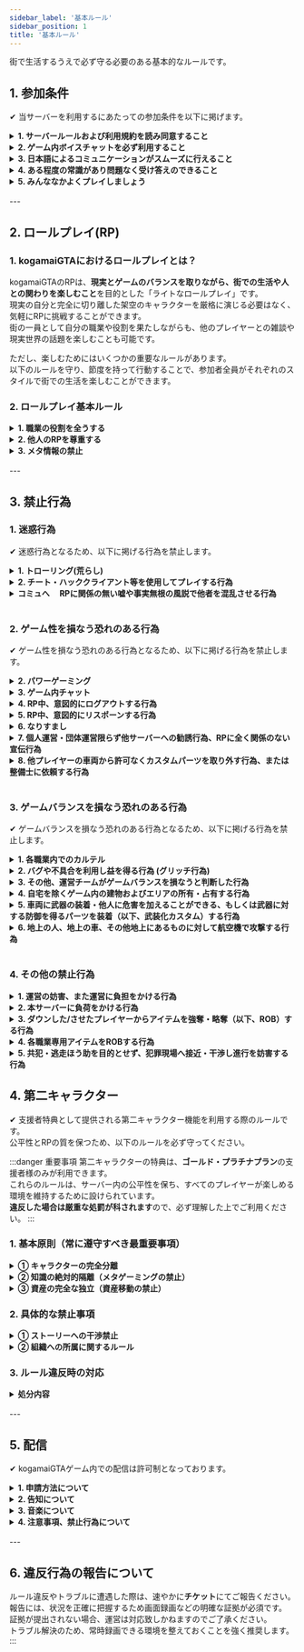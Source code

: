 ```yaml
---
sidebar_label: '基本ルール'
sidebar_position: 1
title: '基本ルール'
---
```


街で生活するうえで必ず守る必要のある基本的なルールです。

## 1. 参加条件
✔ 当サーバーを利用するにあたっての参加条件を以下に掲げます。

<details>
<summary><strong>1. サーバールールおよび利用規約を読み同意すること</strong></summary>
<div>
サーバールールおよび利用規約はプレイヤー同士でマナーを共通認識していただく最低限のガイドラインです。<br/>
これらを読んで理解し、同意することが必須条件です。また全てのルールやマナーが事細かく記載されているわけではありません。<br/>
足りない部分はプレイヤーの皆様それぞれのマナーやモラルで補っていただく必要があります。
</div>
</details>

<details>
<summary><strong>2. ゲーム内ボイスチャットを必ず利用すること</strong></summary>
<div>
テキストチャット、ゲーム外通話は禁止です。<br/>
ゲーム内ボイスチャットを使用して他のプレイヤーとコミュニケーションを取れることが必須条件です。
</div>
</details>

<details>
<summary><strong>3. 日本語によるコミュニケーションがスムーズに行えること</strong></summary>
<div>
サーバーの主要なコミュニケーションは日本語で行われます。そのため、日本語でのコミュニケーションがスムーズに行えることが必須条件です。
</div>
</details>

<details>
<summary><strong>4. ある程度の常識があり問題なく受け答えのできること</strong></summary>
<div>
「常識がない」や「受け答えができない」などのRPは認められません。
</div>
</details>

<details>
<summary><strong>5. みんななかよくプレイしましょう</strong></summary>
<div>
kogamaiGTAは、運営とプレイヤー1人ひとりが協力して創り上げるコミュニティです。<br/>
すべての参加者が安心して楽しめる場所にするため、お互いを尊重し、思いやりを持った行動を心がけてください。
</div>
</details>

<br/>
---

## 2. ロールプレイ(RP)
### 1. kogamaiGTAにおけるロールプレイとは？

kogamaiGTAのRPは、<strong>現実とゲームのバランスを取りながら、街での生活や人との関わりを楽しむこと</strong>を目的とした「ライトなロールプレイ」です。<br/>
現実の自分と完全に切り離した架空のキャラクターを厳格に演じる必要はなく、気軽にRPに挑戦することができます。<br/>
街の一員として自分の職業や役割を果たしながらも、他のプレイヤーとの雑談や現実世界の話題を楽しむことも可能です。<br/>

ただし、楽しむためにはいくつかの重要なルールがあります。<br/>
以下のルールを守り、節度を持って行動することで、参加者全員がそれぞれのスタイルで街での生活を楽しむことができます。<br/>

### 2. ロールプレイ基本ルール
<details>
<summary><strong>1. 職業の役割を全うする</strong></summary>
<div>
警察官や救急隊員などの職業に就いている場合、その役割を放棄するような言動は認められません。。
</div>
</details>

<details>
<summary><strong>2. 他人のRPを尊重する</strong></summary>
<div>
自分が理想とするRPを他人に強要してはいけません。
</div>
</details>

<details>
<summary><strong>3. メタ情報の禁止</strong></summary>
<div>
ゲーム外（配信など）で得た他人の情報をゲーム内の行動に反映させ、自分を有利にすることは禁止されています。
</div>
</details>

<br/>
---

## 3. 禁止行為

### 1. 迷惑行為
✔ 迷惑行為となるため、以下に掲げる行為を禁止します。

<details>
<summary><strong>1. トローリング(荒らし)</strong></summary>
<div>
他のプレイヤーの快適なプレイを妨げたり、不快にさせる行為は禁止です。<br/>
無意味な殺害や車両の破壊、オブジェクトの乱雑な設置なども含まれます。
</div>
</details>

<details>
<summary><strong>2. チート・ハッククライアント等を使用してプレイする行為</strong></summary>
<div>
戦闘などロールプレイを明らかに有利にする、<br/>
または他のプレイヤーやサーバーに不利益や迷惑をかけるようなMOD（スクリプト）や外部ツールの使用、ゲームファイルの変更は禁止です。<br/>
違反が確認された場合、最初の違反であっても永久的なアカウントの停止処分を受ける可能性があります。<br/>
またチート使用者としてプレイヤー情報を第三者に収集および公表される場合があります。
</div>
</details>

<details>
<summary><strong>コミュへ　 RPに関係の無い嘘や事実無根の風説で他者を混乱させる行為</strong></summary>
<div>
</div>
</details>

<br/>

### 2. ゲーム性を損なう恐れのある行為
✔ ゲーム性を損なう恐れのある行為となるため、以下に掲げる行為を禁止します。

<details>
<summary><strong>2. パワーゲーミング</strong></summary>
<div>
パワーゲーミングとは、他のプレイヤーに行動する機会を与えないような行為全般を指します。<br/>
</div>
</details>


<details>
<summary><strong>3. ゲーム内チャット</strong></summary>
<div>
運営チームに緊急の対応を求める場合及び運営チームが認めた場合を除き、ゲーム内チャットの使用を禁止します。
</div>
</details>


<details>
<summary><strong>4. RP中、意図的にログアウトする行為</strong></summary>
<div>
RP中のログアウトとは、戦闘中や警察官などからの没収や請求を受ける際など、他のプレイヤーと関わるRPの最中に意図的にログアウトする行為です。<br/>
万が一クラッシュなどにより意図せず切断されてしまった場合、運営に提出する証拠（クラッシュログなど）を確保し直ちに再度ログインをして下さい。<br/>
意図せず切断されてしまった場合でも違反となる場合がありますので十分注意して下さい。
</div>
</details>

<details>
<summary><strong>5. RP中、意図的にリスポーンする行為</strong></summary>
<div>
意図せずリスポーンしてしまった場合、病院前にて待機し合流後RPを再開してください。
</div>
</details>

<details>
<summary><strong>6. なりすまし</strong></summary>
<div>
警察、救急隊、ギャングへのなりすましを禁止します。<br/>
警察、救急隊に見える服装にすることを禁止します。<br/>
ギャングに似た服装をすることは問題ありませんが、抗争に巻き込まれる可能性があります。
</div>
</details>

<details>
<summary><strong>7. 個人運営・団体運営限らず他サーバーへの勧誘行為、RPに全く関係のない宣伝行為</strong></summary>
<div>
</div>
</details>

<details>
<summary><strong>8. 他プレイヤーの車両から許可なくカスタムパーツを取り外す行為、または整備士に依頼する行為</strong></summary>
<div>
</div>
</details>

<br/>

### 3. ゲームバランスを損なう恐れのある行為
✔ ゲームバランスを損なう恐れのある行為となるため、以下に掲げる行為を禁止します。

<details>
<summary><strong>1. 各職業内でのカルテル</strong></summary>
<div>
カルテル行為とは、本来、各々で自主的に決めるべき商品の価格や販売数量などを、<br/>
同じ職の人同士が相互に連絡を取り合い共同で取り決め、他のプレイヤーに対して不当な価格で商品を販売する行為を指します。
</div>
</details>

<details>
<summary><strong>2. バグや不具合を利用し益を得る行為 (グリッチ行為)</strong></summary>
<div>
バグや不具合を発見した場合は、直ちに運営チームに報告してください。<br/>
以下の行為はグリッチに該当します。
<ui>
  <li>包帯を巻きながら攻撃する行為</li>
  <li>護送を自ら抜け出す行為</li>
  <li>ダウン後の護送中、意図せず護送が外れた際に逃走する行為（やむおえずリスポーンした場合は護送者へ連絡し、病院からシーン再開してください。）</li>
  <li>銀行強盗を同時に発生させ報酬を獲得する行為</li>
</ui>
</div>
</details>

<details>
<summary><strong>3. その他、運営チームがゲームバランスを損なうと判断した行為</strong></summary>
<div>
</div>
</details>

<details>
<summary><strong>4. 自宅を除くゲーム内の建物およびエリアの所有・占有する行為</strong></summary>
<div>
自宅とは、ハウジングシステム導入後に購入した家を指します。
</div>
</details>


<details>
<summary><strong>5. 車両に武器の装着・他人に危害を加えることができる、もしくは武器に対する防御を得るパーツを装着（以下、武装化カスタム）する行為</strong></summary>
<div>
武装化カスタムを整備士に依頼する行為も含みます。<br/>
</div>
</details>

<details>
<summary><strong>6. 地上の人、地上の車、その他地上にあるものに対して航空機で攻撃する行為</strong></summary>
<div>
ブレード攻撃・体当たり・自爆攻撃を含みます。
</div>
</details>

<br/>

### 4. その他の禁止行為

<details>
<summary><strong>1. 運営の妨害、また運営に負担をかける行為</strong></summary>
<div>
運営チームに過度な要望、お客様的な要求を強要する行為を禁止します。<br/>
運営チームもサーバーの中でプレイヤーとして活動しています。運営役職名がついていないキャラクターに対する要望や質問等は極力お控えください。
</div>
</details>

<details>
<summary><strong>2. 本サーバーに負荷をかける行為</strong></summary>
<div>
</div>
</details>

<details>
<summary><strong>3. ダウンした/させたプレイヤーからアイテムを強奪・略奪（以下、ROB）する行為</strong></summary>
<div>
警察官が行う身体検査は例外です。<br/>
なお、警察官及び救急隊からROBする行為は生存・ダウンに関わらず一切禁止です。<br/>
ギャング間のROB行為はギャングルールに準ずる。
</div>
</details>

<details>
<summary><strong>4. 各職業専用アイテムをROBする行為</strong></summary>
<div>
各職業専用車両・航空機などを許可なく運転する、移動させる行為も含みます。<br/>
また、警察/救急専用アイテムは<strong>政府支給品</strong>であり、それを所持強奪する行為は禁止です。<br/>
:::danger 政府支給品について
警察/救急を退職・解雇後に返却していない場合も同様に違反となります。
:::
</div>
</details>

<details>
<summary><strong>5. 共犯・逃走ほう助を目的とせず、犯罪現場へ接近・干渉し進行を妨害する行為</strong></summary>
<div>
犯罪現場にて犯人とは別の人間が現場に近づいた場合、警察官はその人物に対し警告を入れます。<br/>
警告をされてもなおその場から離れない場合、警察官は実銃等で制圧する場合があります。<br/>
状況に応じて罰金等が発生する可能性があります。
</div>
</details>


## 4. 第二キャラクター
✔ 支援者特典として提供される第二キャラクター機能を利用する際のルールです。<br/>
公平性とRPの質を保つため、以下のルールを必ず守ってください。

:::danger 重要事項
第二キャラクターの特典は、**ゴールド・プラチナプラン**の支援者様のみが利用できます。<br/>
これらのルールは、サーバー内の公平性を保ち、すべてのプレイヤーが楽しめる環境を維持するために設けられています。<br/>
**違反した場合は厳重な処罰が科されます**ので、必ず理解した上でご利用ください。
:::

### 1. 基本原則（常に遵守すべき最重要事項）

<details>
<summary><strong>① キャラクターの完全分離</strong></summary>
<div>
各キャラクターは、名前、外見、性格、経歴、人間関係など、**全てにおいて完全に独立した別人格**として扱ってください。<br/>

- 双子や親戚といった設定は可能ですが、それによって知識や資産が共有されることはありません
- キャラクター同士の関連性を設定した場合でも、ゲーム内での行動は完全に独立している必要があります
</div>
</details>

<details>
<summary><strong>② 知識の絶対的隔離（メタゲーミングの禁止）</strong></summary>
<div>
**キャラクターAが得た情報を、キャラクターBが利用することは固く禁じます。**<br/>

**具体例：**<br/>
キャラA（警察）がギャングの拠点情報を掴んでも、キャラB（別キャラ）がその情報を利用して襲撃したり、仲間に警告したりしてはいけません。

- OOC（Out of Character）情報（配信、Discord等）をIC（In Character）の行動判断に利用することは禁止
- 他プレイヤーの配信を見て得た情報を自分のキャラクターが知らない情報として使用することも禁止
</div>
</details>

<details>
<summary><strong>③ 資産の完全な独立（資産移動の禁止）</strong></summary>
<div>
**金銭、車両、不動産、アイテムなど、いかなる種類の資産もキャラクター間で移動させることは絶対に禁止**です。<br/>

禁止される行為：
- 直接の手渡し
- 第三者を介した移動
- デッドドロップ（隠し場所に置いて別キャラで回収）
- その他あらゆる形態の資産移動
</div>
</details>

### 2. 具体的な禁止事項

<details>
<summary><strong>① ストーリーへの干渉禁止</strong></summary>
<div>

**育成・ブースティングの禁止**<br/>
一方のキャラクターがもう一方のキャラクターに不当な利益供与を行うことはできません。

**代理復讐・問題解決の禁止**<br/>
キャラAが受けた不利益をキャラBが解決する行為は禁止です。

**自己キャラクター同士の意図的な協力・敵対の禁止**<br/>
自分のキャラクター同士で意図的にチームを組んだり、共謀したりすることはできません。
</div>
</details>

<details>
<summary><strong>② 組織への所属に関するルール</strong></summary>
<div>

- 深刻な利益相反を生む可能性のある役割に同時に就くことは、運営の判断により制限または禁止される場合があります
- 派閥の機密情報を他のキャラクターに漏洩することは厳禁です
- 敵対する組織に同時に所属することは原則として禁止されています
</div>
</details>

### 3. ルール違反時の対応

<details>
<summary><strong>処分内容</strong></summary>
<div>
上記のルールに違反した場合、以下のような処分が科されます：

- **警告** - 軽微な違反の場合
- **キャラクターの一時的利用停止** - 中程度の違反の場合
- **キャラクターの永久利用停止** - 重大な違反の場合
- **アカウント全体のサーバー利用禁止** - 悪質・反復的な違反の場合

:::warning 注意
違反行為は運営チームによって常時監視されており、発見次第厳正に対処されます。
:::
</div>
</details>

<br/>
---

## 5. 配信
✔ kogamaiGTAゲーム内での配信は許可制となっております。<br/>

<details>
<summary><strong>1. 申請方法について</strong></summary>
<div>
ゲーム内で配信を希望する方は、kogamaiGTAサポートでその他の内容に関するお問い合わせを選択し、<br/>
お問い合わせの内容にチャンネルアドレス(URL)など配信場所がわかるものを記載し申請して下さい。<br/>
内容を確認し、配信者のロールをつけさせていただきます。
</div>
</details>

<details>
<summary><strong>2. 告知について</strong></summary>
<div>
配信時には配信告知チャンネル(⁠🔔｜配信告知 )でキャラクター名とともに配信する旨の告知をお願いします。
</div>
</details>

<details>
<summary><strong>3. 音楽について</strong></summary>
<div>
ゲーム内のスマートフォン等でYoutubeから音楽を流すことができます。<br/>
この音楽が配信にのってしまうと著作権を侵害してしまう恐れがあるため音楽を聞こえないように変更する事をお勧めします。<br/>
チャットで /streamermode と入力することでスマホからの音楽を聞こえないように変更できます。再度同じコマンドで戻すことができます。
</div>
</details>

<details>
<summary><strong>4. 注意事項、禁止行為について</strong></summary>
<div>
ゴースティングには十分気をつけていただき、発見した際には運営に報告してください。<br/>
コメント欄、チャット等での会話はメタゲーミングにならないよう配信者の責任で管理してください。<br/>
ゲーム内で得られない情報を配信に載せることは禁止です。
</div>
</details>

<br/>
---

## 6. 違反行為の報告について
ルール違反やトラブルに遭遇した際は、速やかに<strong>チケット</strong>にてご報告ください。<br/>
報告には、状況を正確に把握するため画面録画などの明確な証拠が必須です。<br/>
証拠が提出されない場合、運営は対応致しかねますのでご了承ください。<br/>
トラブル解決のため、常時録画できる環境を整えておくことを強く推奨します。
:::

